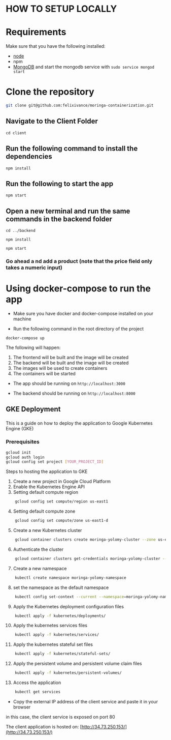 # HOW TO SETUP LOCALLY

# Requirements

Make sure that you have the following installed:

- [node](https://www.digitalocean.com/community/tutorials/how-to-install-node-js-on-ubuntu-18-04)
- npm
- [MongoDB](https://docs.mongodb.com/manual/tutorial/install-mongodb-on-ubuntu/) and start the mongodb service with `sudo service mongod start`

# Clone the repository

```bash
git clone git@github.com:felixivance/moringa-containerization.git
```

## Navigate to the Client Folder

`cd client`

## Run the following command to install the dependencies

`npm install`

## Run the following to start the app

`npm start`

## Open a new terminal and run the same commands in the backend folder

`cd ../backend`

`npm install`

`npm start`

### Go ahead a nd add a product (note that the price field only takes a numeric input)

# Using docker-compose to run the app

- Make sure you have docker and docker-compose installed on your machine

- Run the following command in the root directory of the project

`docker-compose up`

The following will happen:

1. The frontend will be built and the image will be created
2. The backend will be built and the image will be created
3. The images will be used to create containers
4. The containers will be started

- The app should be running on `http://localhost:3000`

- The backend should be running on `http://localhost:8000`

## GKE Deployment

###

This is a guide on how to deploy the application to Google Kubernetes Engine (GKE)

### Prerequisites

```bash
gcloud init
gcloud auth login
gcloud config set project [YOUR_PROJECT_ID]
```

Steps to hosting the application to GKE

1. Create a new project in Google Cloud Platform
2. Enable the Kubernetes Engine API
3. Setting default compute region

```bash
    gcloud config set compute/region us-east1
```

4. Setting default compute zone

```bash
    gcloud config set compute/zone us-east1-d
```

5. Create a new Kubernetes cluster

```bash
    gcloud container clusters create moringa-yolomy-cluster --zone us-east1-d
```

6. Authenticate the cluster

```bash
    gcloud container clusters get-credentials moringa-yolomy-cluster --zone us-east1-d
```

7. Create a new namespace

```bash
    kubectl create namespace moringa-yolomy-namespace
```

8. set the namespace as the default namespace

```bash
    kubectl config set-context --current --namespace=moringa-yolomy-namespace
```

9. Apply the Kubernetes deployment configuration files

```bash
    kubectl apply -f kubernetes/deployments/
```

10. Apply the kubernetes services files

```bash
    kubectl apply -f kubernetes/services/
```

11. Apply the kubernetes stateful set files

```bash
    kubectl apply -f kubernetes/stateful-sets/
```

12. Apply the persistent volume and persistent volume claim files

```bash
    kubectl apply -f kubernetes/persistent-volumes/
```

13. Access the application

```bash
    kubectl get services
```

- Copy the external IP address of the client service and paste it in your browser

in this case, the client service is exposed on port 80

The client application is hosted on: [http://34.73.250.153/](http://34.73.250.153/)

